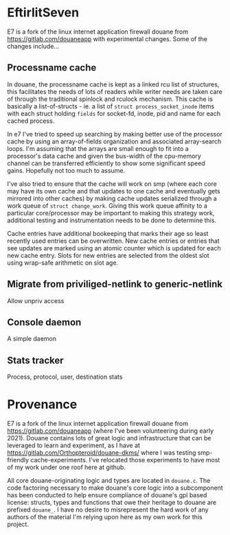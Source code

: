 # EftirlitSeven

E7 is a fork of the linux internet application firewall douane from https://gitlab.com/douaneapp with experimental changes. Some of the changes include...

## Processname cache

In douane, the processname cache is kept as a linked rcu list of structures, this facilitates the needs of lots of readers while writer needs are taken care of through the traditional spinlock and rculock mechanism. This cache is basically a list-of-structs - ie. a list of `struct process_socket_inode` items with each struct holding `fields` for socket-fd, inode, pid and name for each cached process.

In e7 I've tried to speed up searching by making better use of the processor cache by using an array-of-fields organization and associated array-search loops. I'm assuming that the arrays are small enough to fit into a processor's data cache and given the bus-width of the cpu-memory channel can be transferred efficiently to show some significant speed gains. Hopefully not too much to assume.

I've also tried to ensure that the cache will work on smp (where each core may have its own cache and that updates to one cache and eventually gets mirrored into other caches) by making cache updates serialized through a work queue of `struct change_work`. Giving this work queue affinity to a particular core/processor may be important to making this strategy work, additional testing and instrumentation needs to be done to determine this.

Cache entries have additional bookeeping that marks their age so least recently used entries can be overwritten. New cache entries or entries that see updates are marked using an atomic counter which is updated for each new cache entry. Slots for new entries are selected from the oldest slot using wrap-safe arithmetic on slot age.

## Migrate from priviliged-netlink to generic-netlink

Allow unpriv access

## Console daemon

A simple daemon

## Stats tracker

Process, protocol, user, destination stats

# Provenance

E7 is a fork of the linux internet application firewall douane from https://gitlab.com/douaneapp (where I've been volunteering during early 2021). Douane contains lots of great logic and infrastructure that can be leveraged to learn and experiment, as I have at https://gitlab.com/Orthopteroid/douane-dkms/ where I was testing smp-friendly cache-experiments. I've relocated those experiments to have most of my work under one roof here at github.

All core douane-originating logic and types are located in `douane.c`. The code factoring necessary to make douane's core logic into a subcomponent has been conducted to help ensure compliance of douane's gpl based license: structs, types and functions that owe their heritage to douane are prefixed `douane_`. I have no desire to misrepresent the hard work of any authors of the material I'm relying upon here as my own work for this project.
